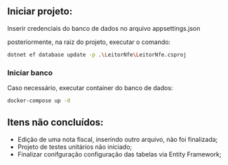 ## Iniciar projeto:

Inserir credenciais do banco de dados no arquivo appsettings.json

posteriormente, na raiz do projeto, executar o comando:

```bash
dotnet ef database update -p .\LeitorNfe\LeitorNfe.csproj
```

### Iniciar banco
Caso necessário, executar container do banco de dados:

```bash
docker-compose up -d
```

## Itens não concluídos:
- Edição de uma nota fiscal, inserindo outro arquivo, não foi finalizada;
- Projeto de testes unitários não iniciado;
- Finalizar conifguração configuração das tabelas via Entity Framework;